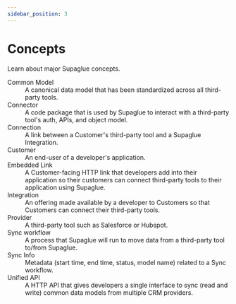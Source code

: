 ```yaml
---
sidebar_position: 3
---
```


# Concepts

Learn about major Supaglue concepts.

<dl>
<dt>Common Model</dt>
<dd>A canonical data model that has been standardized across all third-party tools.</dd>

<dt>Connector</dt>
<dd>A code package that is used by Supaglue to interact with a third-party tool's auth, APIs, and object model.</dd>

<dt>Connection</dt>
<dd>A link between a Customer's third-party tool and a Supaglue Integration.</dd>

<dt>Customer</dt>
<dd>An end-user of a developer's application.</dd>

<dt>Embedded Link</dt>
 <dd>A Customer-facing HTTP link that developers add into their application so their customers can connect third-party tools to their application using Supaglue.</dd>

<dt>Integration</dt>
<dd>An offering made available by a developer to Customers so that Customers can connect their third-party tools.</dd>

<dt>Provider</dt>
<dd>A third-party tool such as Salesforce or Hubspot.</dd>

<dt>Sync workflow</dt>
<dd>A process that Supaglue will run to move data from a third-party tool to/from Supaglue.</dd>

<dt>Sync Info</dt>
<dd>Metadata (start time, end time, status, model name) related to a Sync workflow.</dd>

<dt>Unified API</dt>
<dd>A HTTP API that gives developers a single interface to sync (read and write) common data models from multiple CRM providers.</dd>
</dl>
